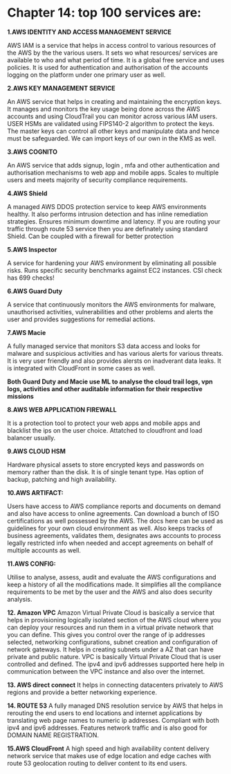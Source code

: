 # Chapter 14: top 100 services are:


**1.AWS IDENTITY AND ACCESS MANAGEMENT SERVICE**

AWS IAM is a service that helps in access control to various resources of the AWS by the the various users. It sets wo what resources/ services are available to who and what period of time. It is a global free service and uses policies. It is used for authentication and authorisation of the accounts logging on the platform under one primary user as well.

**2.AWS KEY MANAGEMENT SERVICE**

An AWS service that helps in creating and maintaining the encryption keys. It manages and monitors the key usage being done across the AWS accounts and using CloudTrail you can monitor across various IAM users. USER HSMs are validated using FIPS140-2 algorithm to protect the keys. The master keys can control all other keys and manipulate data and hence must be safeguarded. We can import keys of our own in the KMS as well.

**3.AWS COGNITO**

An AWS service that adds signup, login , mfa and other authentication and authorisation mechanisms to web app and mobile apps. Scales to multiple users and meets majority of security compliance requirements.

**4.AWS Shield**

A managed AWS DDOS protection service to keep AWS environments healthy. It also performs intrusion detection and has inline remediation strategies. Ensures minimum downtime and latency. If you are routing your traffic through route 53 service then you are definately using standard Shield. Can be coupled with a firewall for better protection

**5.AWS Inspector**

A service for hardening your AWS environment by eliminating all possible risks. Runs specific security benchmarks against EC2 instances. CSI check has 699 checks!

**6.AWS Guard Duty**

A service that continuously monitors the AWS environments for malware, unauthorised activities, vulnerabilities and other problems and alerts the user and provides suggestions for remedial actions.

**7.AWS Macie**

A fully managed service that monitors S3 data access and looks for malware and suspicious activities and has various alerts for various threats. It is very user friendly and also provides alersts on inadverant data leaks. It is integrated with CloudFront in some cases as well.

**Both Guard Duty and Macie use ML to analyse the cloud trail logs, vpn logs, activities and other auditable information for their respective missions**

**8.AWS WEB APPLICATION FIREWALL**

It is a protection tool to protect your web apps and mobile apps and blacklist the ips on the user choice. Attatched to cloudfront and load balancer usually.

**9.AWS CLOUD HSM**

Hardware physical assets to store encrypted keys and passwords on memory rather than the disk. It is of single tenant type. Has option of backup, patching and high availability.

**10.AWS ARTIFACT:**

Users have access to AWS compliance reports and documents on demand and also have access to online agreements. Can download a bunch of ISO certifications as well possessed by the AWS. The docs here can be used as guidelines for your own cloud environment as well. Also keeps tracks of business agreements, validates them, designates aws accounts to process legally restricted info when needed and accept agreements on behalf of multiple accounts as well.

**11.AWS CONFIG:**

Utilise to analyse, assess, audit and evaluate the AWS configurations and keep a history of all the modifications made. It simplifies all the compliance requirements to be met by the user and the AWS and also does security analysis.

**12. Amazon VPC**
Amazon Virtual Private Cloud is basically a service that helps in provisioning logically isolated section of the AWS cloud where you can deploy your resources and run them in a virtual private network that you can define. This gives you control over the range of ip addresses selected, networking configurations, subnet creation and configuration of network gateways. It helps in creating subnets under a AZ that can have private and public nature. VPC is basically Virtual Private Cloud that is user controlled and defined. The ipv4 and ipv6 addresses supported here help in communication between the VPC instance and also over the internet.

**13. AWS direct connect**
It helps in connecting datacenters privately to AWS regions and provide a better networking experience.

**14. ROUTE 53**
A fully managed DNS resolution service by AWS that helps in rerouting the end users to end locations and internet applications by translating web page names to numeric ip addresses. Compliant with both ipv4 and ipv6 addresses. Features network traffic and is also good for DOMAIN NAME REGISTRATION.

**15.AWS CloudFront**
A high speed and high availability content delivery network service that makes use of edge location and edge caches with route 53 geolocation routing to deliver content to its end users.
